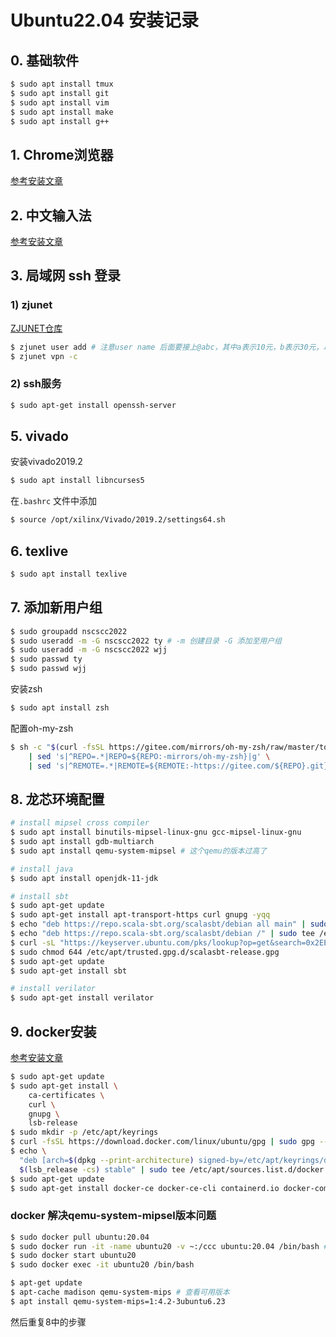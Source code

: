 # Ubuntu22.04 安装记录

## 0. 基础软件

```bash
$ sudo apt install tmux
$ sudo apt install git
$ sudo apt install vim
$ sudo apt install make
$ sudo apt install g++
```

## 1. Chrome浏览器

[参考安装文章](https://www.cnblogs.com/zhuangshenhao/articles/15532151.html)

## 2. 中文输入法

[参考安装文章](https://blog.csdn.net/weixin_44916154/article/details/124582379)

## 3. 局域网 ssh 登录

### 1) zjunet

[ZJUNET仓库](https://github.com/QSCTech/zjunet)

```bash
$ zjunet user add # 注意user name 后面要接上@abc，其中a表示10元，b表示30元，以此类推。
$ zjunet vpn -c
```

### 2) ssh服务

```bash
$ sudo apt-get install openssh-server
```

## 5. vivado

安装vivado2019.2

```bash
$ sudo apt install libncurses5
```

在`.bashrc` 文件中添加

```bash
$ source /opt/xilinx/Vivado/2019.2/settings64.sh
```

## 6. texlive

```bash
$ sudo apt install texlive
```

## 7. 添加新用户组

```bash
$ sudo groupadd nscscc2022
$ sudo useradd -m -G nscscc2022 ty # -m 创建目录 -G 添加至用户组
$ sudo useradd -m -G nscscc2022 wjj
$ sudo passwd ty
$ sudo passwd wjj
```

安装zsh

```bash
$ sudo apt install zsh
```

配置oh-my-zsh

```bash
$ sh -c "$(curl -fsSL https://gitee.com/mirrors/oh-my-zsh/raw/master/tools/install.sh \
    | sed 's|^REPO=.*|REPO=${REPO:-mirrors/oh-my-zsh}|g' \
    | sed 's|^REMOTE=.*|REMOTE=${REMOTE:-https://gitee.com/${REPO}.git}|g')"
```

## 8. 龙芯环境配置

```bash
# install mipsel cross compiler
$ sudo apt install binutils-mipsel-linux-gnu gcc-mipsel-linux-gnu
$ sudo apt install gdb-multiarch
$ sudo apt install qemu-system-mipsel # 这个qemu的版本过高了

# install java
$ sudo apt install openjdk-11-jdk

# install sbt
$ sudo apt-get update
$ sudo apt-get install apt-transport-https curl gnupg -yqq
$ echo "deb https://repo.scala-sbt.org/scalasbt/debian all main" | sudo tee /etc/apt/sources.list.d/sbt.list
$ echo "deb https://repo.scala-sbt.org/scalasbt/debian /" | sudo tee /etc/apt/sources.list.d/sbt_old.list
$ curl -sL "https://keyserver.ubuntu.com/pks/lookup?op=get&search=0x2EE0EA64E40A89B84B2DF73499E82A75642AC823" | sudo -H gpg --no-default-keyring --keyring gnupg-ring:/etc/apt/trusted.gpg.d/scalasbt-release.gpg --import
$ sudo chmod 644 /etc/apt/trusted.gpg.d/scalasbt-release.gpg
$ sudo apt-get update
$ sudo apt-get install sbt

# install verilator
$ sudo apt-get install verilator
```

## 9. docker安装
[参考安装文章](https://docs.docker.com/engine/install/ubuntu/#installation-methods) 

```bash
$ sudo apt-get update
$ sudo apt-get install \
    ca-certificates \
    curl \
    gnupg \
    lsb-release
$ sudo mkdir -p /etc/apt/keyrings
$ curl -fsSL https://download.docker.com/linux/ubuntu/gpg | sudo gpg --dearmor -o /etc/apt/keyrings/docker.gpg
$ echo \
  "deb [arch=$(dpkg --print-architecture) signed-by=/etc/apt/keyrings/docker.gpg] https://download.docker.com/linux/ubuntu \
  $(lsb_release -cs) stable" | sudo tee /etc/apt/sources.list.d/docker.list > /dev/null
$ sudo apt-get update
$ sudo apt-get install docker-ce docker-ce-cli containerd.io docker-compose-plugin
```

### docker 解决qemu-system-mipsel版本问题
```bash
$ sudo docker pull ubuntu:20.04
$ sudo docker run -it -name ubuntu20 -v ~:/ccc ubuntu:20.04 /bin/bash #命名 目录挂载
$ sudo docker start ubuntu20
$ sudo docker exec -it ubuntu20 /bin/bash
```

```bash
$ apt-get update    
$ apt-cache madison qemu-system-mips # 查看可用版本
$ apt install qemu-system-mips=1:4.2-3ubuntu6.23
```
然后重复8中的步骤